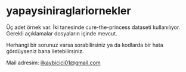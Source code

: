 # yapaysiniraglariornekler

Üç adet örnek var. İki tanesinde cure-the-princess dataseti kullanılıyor. Gerekli açıklamalar dosyaların içinde mevcut.

Herhangi bir sorunuz varsa sorabilirsiniz ya da kodlarda bir hata gördüyseniz bana iletebilirsiniz.

Mail adresim:
ilkaybicici01@gmail.com
